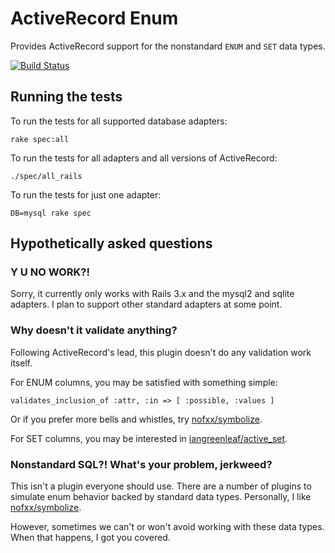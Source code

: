 # ActiveRecord Enum #

Provides ActiveRecord support for the nonstandard `ENUM` and `SET` data types.

[![Build Status](https://travis-ci.org/iangreenleaf/activerecord_enum.png?branch=master)](http://travis-ci.org/iangreenleaf/activerecord_enum)

## Running the tests ##

To run the tests for all supported database adapters:

    rake spec:all

To run the tests for all adapters and all versions of ActiveRecord:

    ./spec/all_rails

To run the tests for just one adapter:

    DB=mysql rake spec

## Hypothetically asked questions ##

### Y U NO WORK?! ###

Sorry, it currently only works with Rails 3.x and the mysql2 and sqlite adapters. I plan to support other standard adapters at some point.

### Why doesn't it validate anything? ###

Following ActiveRecord's lead, this plugin doesn't do any validation work itself.

For ENUM columns, you may be satisfied with something simple:

    validates_inclusion_of :attr, :in => [ :possible, :values ]

Or if you prefer more bells and whistles, try [nofxx/symbolize](https://github.com/nofxx/symbolize).

For SET columns, you may be interested in [iangreenleaf/active_set](https://github.com/iangreenleaf/active_set).

### Nonstandard SQL?! What's your problem, jerkweed? ###

This isn't a plugin everyone should use. There are a number of plugins to simulate enum behavior backed by standard data types. Personally, I like [nofxx/symbolize](https://github.com/nofxx/symbolize).

However, sometimes we can't or won't avoid working with these data types. When that happens, I got you covered.

